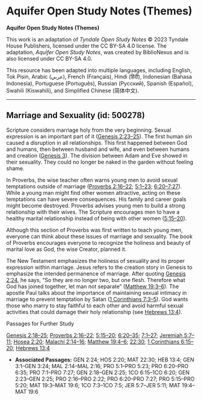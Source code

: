 # Aquifer Open Study Notes (Themes)

**Aquifer Open Study Notes (Themes)**

This work is an adaptation of *Tyndale Open Study Notes* © 2023 Tyndale House Publishers, licensed under the CC BY\-SA 4\.0 license. The adaptation, *Aquifer Open Study Notes*, was created by BiblioNexus and is also licensed under CC BY\-SA 4\.0\.

This resource has been adapted into multiple languages, including English, Tok Pisin, Arabic (عربي), French (Français), Hindi (हिंदी), Indonesian (Bahasa Indonesia), Portuguese (Português), Russian (Русский), Spanish (Español), Swahili (Kiswahili), and Simplified Chinese (简体中文).



--------------------------------

## Marriage and Sexuality (id: 500278)

Scripture considers marriage holy from the very beginning. Sexual expression is an important part of it ([Genesis 2:23–25](https://ref.ly/Gen2:23-Gen2:25)). The first human sin caused a disruption in all relationships. This first happened between God and humans, then between husband and wife, and even between humans and creation ([Genesis 3](https://ref.ly/Gen3:1-Gen3:24)). The division between Adam and Eve showed in their sexuality. They could no longer be naked in the garden without feeling shame.

In Proverbs, the wise teacher often warns young men to avoid sexual temptations outside of marriage ([Proverbs 2:16–22](https://ref.ly/Prov2:16-Prov2:22); [5:1–23](https://ref.ly/Prov5:1-Prov5:23); [6:20–7:27](https://ref.ly/Prov6:20-Prov7:27)). While a young man might find other women attractive, acting on these temptations can have severe consequences. His family and career goals might become destroyed. Proverbs advises young men to build a strong relationship with their wives. The Scripture encourages men to have a healthy marital relationship instead of being with other women ([5:15–20](https://ref.ly/Prov5:15-Prov5:20)).

Although this section of Proverbs was first written to teach young men, everyone can think about these issues of marriage and sexuality. The book of Proverbs encourages everyone to recognize the holiness and beauty of marital love as God, the wise Creator, planned it.

The New Testament emphasizes the holiness of sexuality and its proper expression within marriage. Jesus refers to the creation story in Genesis to emphasize the intended permanence of marriage. After quoting [Genesis 2:24](https://ref.ly/Gen2:24), he says, “So they are no longer two, but one flesh. Therefore what God has joined together, let man not separate” ([Matthew 19:3–6](https://ref.ly/Matt19:3-Matt19:6)). The apostle Paul talks about the importance of maintaining sexual intimacy in marriage to prevent temptation by Satan ([1 Corinthians 7:3–5](https://ref.ly/1Cor7:3-1Cor7:5)). God wants those who marry to stay faithful to each other and avoid harmful sexual activities that could damage their holy relationship (see [Hebrews 13:4](https://ref.ly/Heb13:4)).

Passages for Further Study

[Genesis 2:18–25](https://ref.ly/Gen2:18-Gen2:25); [Proverbs 2:16–22](https://ref.ly/Prov2:16-Prov2:22); [5:15–20](https://ref.ly/Prov5:15-Prov5:20); [6:20–35](https://ref.ly/Prov6:20-Prov6:35); [7:1–27](https://ref.ly/Prov7:1-Prov7:27); [Jeremiah 5:7–11](https://ref.ly/Jer5:7-Jer5:11); [Hosea 2:20](https://ref.ly/Hos2:20); [Malachi 2:14–16](https://ref.ly/Mal2:14-Mal2:16); [Matthew 19:4–6](https://ref.ly/Matt19:4-Matt19:6); [22:30](https://ref.ly/Matt22:30); [1 Corinthians 6:15–20](https://ref.ly/1Cor6:15-1Cor6:20); [Hebrews 13:4](https://ref.ly/Heb13:4)

* **Associated Passages:** GEN 2:24; HOS 2:20; MAT 22:30; HEB 13:4; GEN 3:1–GEN 3:24; MAL 2:14–MAL 2:16; PRO 5:1–PRO 5:23; PRO 6:20–PRO 6:35; PRO 7:1–PRO 7:27; GEN 2:18–GEN 2:25; 1CO 6:15–1CO 6:20; GEN 2:23–GEN 2:25; PRO 2:16–PRO 2:22; PRO 6:20–PRO 7:27; PRO 5:15–PRO 5:20; MAT 19:3–MAT 19:6; 1CO 7:3–1CO 7:5; JER 5:7–JER 5:11; MAT 19:4–MAT 19:6

